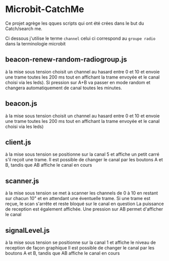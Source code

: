 # Microbit-CatchMe

Ce projet agrège les qques scripts qui ont été crées dans le but du Catch/search me.

Ci dessous j'utilise le terme `channel` celui ci correspond au `groupe radio` dans la terminologie microbit

## beacon-renew-random-radiogroup.js

à la mise sous tension choisit un channel au hasard entre 0 et 10 et envoie une trame toutes les 200 ms tout en affichant la trame envoyée et le canal choisi via les leds).
Si pression sur A+B va passer en mode random et changera automatiquement de canal toutes les minutes.

## beacon.js 

à la mise sous tension choisit un channel au hasard entre 0 et 10 et envoie une trame toutes les 200 ms tout en affichant la trame envoyée et le canal choisi via les leds)

## client.js 

à la mise sous tension se positionne sur la canal 5 et affiche un petit carré s'il reçoit une trame.
Il est possible de changer le canal par les boutons A et B, tandis que AB affiche le canal en cours

## scanner.js 

à la mise sous tension se met à scanner les channels de 0 à 10 en restant sur chacun 10" et en attendant une éventuelle trame.
Si une trame est reçue, le scan s'arrête et reste bloqué sur le canal en question
La puissance de reception est également affichée.
Une pression sur AB permet d'afficher le canal

## signalLevel.js

à la mise sous tension se positionne sur la canal 1 et affiche le niveau de reception de façon graphique
Il est possible de changer le canal par les boutons A et B, tandis que AB affiche le canal en cours
